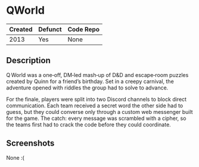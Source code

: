 # QWorld

| Created | Defunct | Code Repo |
| ------- | ------- | --------- |
| 2013    | Yes      | None |


## Description

Q World was a one‑off, DM‑led mash‑up of D&D and escape‑room puzzles created by Quinn for a friend’s birthday. Set in a creepy carnival, the adventure opened with riddles the group had to solve to advance. 

For the finale, players were split into two Discord channels to block direct communication. Each team received a secret word the other side had to guess, but they could converse only through a custom web messenger built for the game. The catch: every message was scrambled with a cipher, so the teams first had to crack the code before they could coordinate.

## Screenshots

None :(
